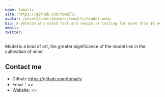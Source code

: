 ```yaml
---
name: tomallv
site: https://github.com/tomallv
avatar: /assets/contributors/tomallv/header.webp
bio: A veteran who stand fast and remain at testing for more than 10 years
email: 
twitter: 
---
```


Model is a kind of art, the greater significance of the model lies in the cultivation of mind

## Contact me

- Github: <https://github.com/tomallv>
- Email：<>
- Website: <>
